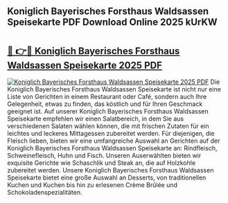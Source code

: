## Koniglich Bayerisches Forsthaus Waldsassen Speisekarte PDF Download Online 2025 kUrKW

# <h2><a href="http://gcao06.nevu.top/?p=Koniglich+Bayerisches+Forsthaus+Waldsassen+Speisekarte">🔗 👉🔴 Koniglich Bayerisches Forsthaus Waldsassen Speisekarte 2025 PDF</a></h2>

[![Koniglich Bayerisches Forsthaus Waldsassen Speisekarte 2025 PDF](https://i.imgur.com/dBaPXMq.png)](http://gcao06.nevu.top/?p=Koniglich+Bayerisches+Forsthaus+Waldsassen+Speisekarte)
Die Koniglich Bayerisches Forsthaus Waldsassen Speisekarte ist nicht nur eine Liste von Gerichten in einem Restaurant oder Café, sondern auch Ihre Gelegenheit, etwas zu finden, das köstlich und für Ihren Geschmack geeignet ist. Auf unserer Koniglich Bayerisches Forsthaus Waldsassen Speisekarte empfehlen wir einen Salatbereich, in dem Sie aus verschiedenen Salaten wählen können, die mit frischen Zutaten für ein leichtes und leckeres Mittagessen zubereitet werden. Für diejenigen, die Fleisch lieben, bieten wir eine umfangreiche Auswahl an Gerichten auf der Koniglich Bayerisches Forsthaus Waldsassen Speisekarte an: Rindfleisch, Schweinefleisch, Huhn und Fisch. Unseren Auserwählten bieten wir exquisite Gerichte wie Schaschlik und Steak an, die auf Holzkohle zubereitet werden. Unsere Koniglich Bayerisches Forsthaus Waldsassen Speisekarte bietet eine große Auswahl an Desserts, von traditionellen Kuchen und Kuchen bis hin zu erlesenen Crème Brûlée und Schokoladenspezialitäten.
